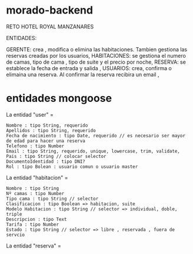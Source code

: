 # morado-backend
RETO HOTEL ROYAL MANZANARES

ENTIDADES: 

GERENTE: crea , modifica o elimina las habitaciones. Tambien gestiona las reservas creadas por los usuarios,
HABITACIONES: se gestiona el numero de camas, tipo de cama , tipo de suite y el precio por noche,
RESERVA: se establece la fecha de entrada y salida ,
USUARIOS: crea, confirma o elimaina una reserva. Al confirmar la reserva recibira un email ,

# entidades mongoose 

La entidad "user" = 

    Nombre : tipo String, requerido 
    Apellidos : tipo String, requerido
    Fecha de nacimiento : tipo Date, requerido // es necesario ser mayor de edad para hacer una reserva 
    Telefono : tipo Number
    Email : tipo String, requerido, unique, lowercase, trim, validate,  
    Pais : tipo String // colocar selector 
    DocumentoIdentidad : tipo DNI? 
    Rol : tipo Bolean : usuario comun o usuario master 

La entidad "habitacion" = 

    Nombre : tipo String 
    Nº camas : tipo Number
    Tipo cama : tipo String // selector 
    Clasificacion : tipo Boolean => habitacion, suite 
    Modelo Habitacion : tipo String // selector => individual, doble, triple
    Descripcion : tipo Text
    Tarifa : tipo Number 
    Estado : tipo String // selector => libre , reservada , fuera de servcio 

La entidad "reserva" =  


